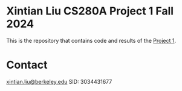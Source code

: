 # Xintian Liu CS280A Project 1 Fall 2024

This is the repository that contains code and results of the [Project 1](https://xintianliuuu.github.io/cs180_projects/).


# Contact

xintian.liu@berkeley.edu 
SID: 3034431677
